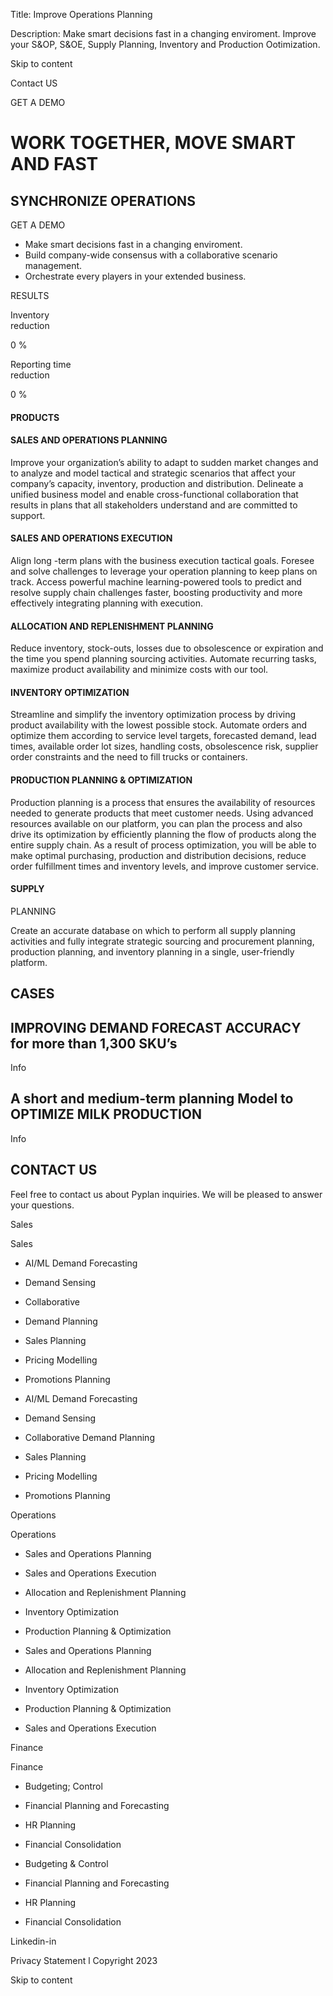 Title: Improve Operations Planning

Description: Make smart decisions fast in a changing enviroment. Improve your S&OP, S&OE, Supply Planning, Inventory and Production Ootimization.    

Skip to content

Contact US

GET A DEMO

WORK TOGETHER, MOVE SMART AND FAST
==================================

SYNCHRONIZE OPERATIONS
----------------------

GET A DEMO

*   Make smart decisions fast in a changing enviroment.
*   Build company-wide consensus with a collaborative scenario management.
*   Orchestrate every players in your extended business.

RESULTS

Inventory  
reduction

0 %

Reporting time  
reduction

0 %

#### PRODUCTS

#### SALES AND OPERATIONS PLANNING

Improve your organization’s ability to adapt to sudden market changes and to analyze and model tactical and strategic scenarios that affect your company’s capacity, inventory, production and distribution. Delineate a unified business model and enable cross-functional collaboration that results in plans that all stakeholders understand and are committed to support.

#### SALES AND OPERATIONS EXECUTION

Align long -term plans with the business execution tactical goals. Foresee and solve challenges to leverage your operation planning to keep plans on track. Access powerful machine learning-powered tools to predict and resolve supply chain challenges faster, boosting productivity and more effectively integrating planning with execution.

#### ALLOCATION AND REPLENISHMENT PLANNING

Reduce inventory, stock-outs, losses due to obsolescence or expiration and the time you spend planning sourcing activities. Automate recurring tasks, maximize product availability and minimize costs with our tool.

#### INVENTORY OPTIMIZATION

Streamline and simplify the inventory optimization process by driving product availability with the lowest possible stock. Automate orders and optimize them according to service level targets, forecasted demand, lead times, available order lot sizes, handling costs, obsolescence risk, supplier order constraints and the need to fill trucks or containers.

#### PRODUCTION PLANNING & OPTIMIZATION

Production planning is a process that ensures the availability of resources needed to generate products that meet customer needs. Using advanced resources available on our platform, you can plan the process and also drive its optimization by efficiently planning the flow of products along the entire supply chain. As a result of process optimization, you will be able to make optimal purchasing, production and distribution decisions, reduce order fulfillment times and inventory levels, and improve customer service.

#### SUPPLY  
PLANNING

Create an accurate database on which to perform all supply planning activities and fully integrate strategic sourcing and procurement planning, production planning, and inventory planning in a single, user-friendly platform.

CASES
-----

IMPROVING DEMAND FORECAST ACCURACY  
for more than 1,300 SKU’s
--------------------------------------------------------------

Info

A short and medium-term planning Model to OPTIMIZE MILK PRODUCTION
------------------------------------------------------------------

Info

CONTACT US
----------

Feel free to contact us about Pyplan inquiries. We will be pleased to answer your questions.

Sales

Sales

*   AI/ML Demand Forecasting
*   Demand Sensing
*   Collaborative
*   Demand Planning
*   Sales Planning
*   Pricing Modelling
*   Promotions Planning

*   AI/ML Demand Forecasting
*   Demand Sensing
*   Collaborative Demand Planning
*   Sales Planning
*   Pricing Modelling
*   Promotions Planning

Operations

Operations

*   Sales and Operations Planning
*   Sales and Operations Execution
*   Allocation and Replenishment Planning
*   Inventory Optimization
*   Production Planning & Optimization

*   Sales and Operations Planning
*   Allocation and Replenishment Planning
*   Inventory Optimization
*   Production Planning & Optimization
*   Sales and Operations Execution

Finance

Finance

*   Budgeting; Control
*   Financial Planning and Forecasting
*   HR Planning
*   Financial Consolidation

*   Budgeting & Control
*   Financial Planning and Forecasting
*   HR Planning
*   Financial Consolidation

Linkedin-in

Privacy Statement l Copyright 2023

Skip to content